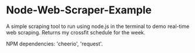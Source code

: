 # Node-Web-Scraper-Example
A simple scraping tool to run using node.js in the terminal to demo real-time web scraping.  Returns my crossfit schedule for the week.

NPM dependencies: 'cheerio', 'request'.
